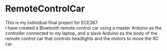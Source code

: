 # RemoteControlCar
This is my individual final project for ECE387.  
I have created a Bluetooth remote control car using a master Arduino as the controller connected to my laptop,
and a slave Arduino as the body of the remote control car that controls headlights and the motors
to move the RC car.
